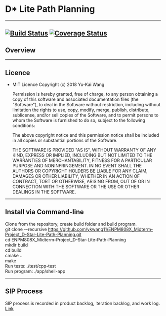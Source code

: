 # D* Lite Path Planning
---
[![Build Status](https://travis-ci.com/ykwang11/ENPM808X_Midterm-Project_D-Star-Lite-Path-Planning.svg?branch=master)](https://travis-ci.com/ykwang11/ENPM808X_Midterm-Project_D-Star-Lite-Path-Planning)
[![Coverage Status](https://coveralls.io/repos/github/ykwang11/ENPM808X_Midterm-Project_D-Star-Lite-Path-Planning/badge.svg?branch=master)](https://coveralls.io/github/ykwang11/ENPM808X_Midterm-Project_D-Star-Lite-Path-Planning?branch=master)
---
## Overview

---
## Licence
* MIT Licence
    Copyright (c) 2018 Yu-Kai Wang

    Permission is hereby granted, free of charge, to any person obtaining a copy
    of this software and associated documentation files (the "Software"), to deal
    in the Software without restriction, including without limitation the rights
    to use, copy, modify, merge, publish, distribute, sublicense, and/or sell
    copies of the Software, and to permit persons to whom the Software is
    furnished to do so, subject to the following conditions:

    The above copyright notice and this permission notice shall be included in all
    copies or substantial portions of the Software.

    THE SOFTWARE IS PROVIDED "AS IS", WITHOUT WARRANTY OF ANY KIND, EXPRESS OR
    IMPLIED, INCLUDING BUT NOT LIMITED TO THE WARRANTIES OF MERCHANTABILITY,
    FITNESS FOR A PARTICULAR PURPOSE AND NONINFRINGEMENT. IN NO EVENT SHALL THE
    AUTHORS OR COPYRIGHT HOLDERS BE LIABLE FOR ANY CLAIM, DAMAGES OR OTHER
    LIABILITY, WHETHER IN AN ACTION OF CONTRACT, TORT OR OTHERWISE, ARISING FROM,
    OUT OF OR IN CONNECTION WITH THE SOFTWARE OR THE USE OR OTHER DEALINGS IN THE
    SOFTWARE.
---
## Install via Command-line  

Clone from the repository, create build folder and build program.  
    git clone --recursive https://github.com/ykwang11/ENPM808X_Midterm-Project_D-Star-Lite-Path-Planning.git  
    cd ENPM808X_Midterm-Project_D-Star-Lite-Path-Planning  
    mkdir build  
    cd build  
    cmake ..  
    make  
    Run tests: ./test/cpp-test  
    Run program: ./app/shell-app

---
## SIP Process
SIP process is recorded in product backlog, iteration backlog, and work log.   [Link](https://drive.google.com/drive/folders/1RUn3eqfVhPALQS88JPey561u3MOfQhIE?usp=sharing)
